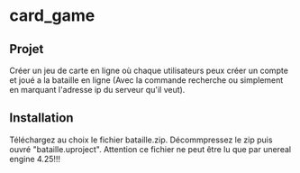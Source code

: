 # card_game

## Projet

Créer un jeu de carte en ligne où chaque utilisateurs peux créer un compte et joué a la bataille en ligne (Avec la commande recherche ou simplement en marquant l'adresse ip du serveur qu'il veut).

## Installation

Téléchargez au choix le fichier bataille.zip. Décommpressez le zip puis ouvré "bataille.uproject". Attention ce fichier ne peut être lu que par unereal engine 4.25!!!
